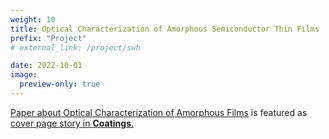 ```yaml
---
weight: 10
title: Optical Characterization of Amorphous Semiconductor Thin Films
prefix: "Project"
# external_link: /project/swh

date: 2022-10-01
image:
  preview-only: true
---
```

[Paper about Optical Characterization of Amorphous Films](https://www.mdpi.com/2079-6412/12/10/1549) is featured as [cover page story in **Coatings**.](https://www.mdpi.com/2079-6412/12/10)